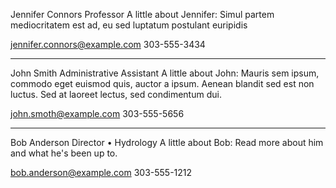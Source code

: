 Jennifer Connors
Professor
A little about Jennifer: Simul partem mediocritatem est ad, eu sed luptatum postulant euripidis

jennifer.connors@example.com
303-555-3434

----------------------------

John Smith
Administrative Assistant
A little about John: Mauris sem ipsum, commodo eget euismod quis, auctor a ipsum. Aenean blandit sed est non luctus. Sed at laoreet lectus, sed condimentum dui.

john.smoth@example.com
303-555-5656

----------------------------

Bob Anderson
Director • Hydrology
A little about Bob: Read more about him and what he's been up to.

bob.anderson@example.com
303-555-1212